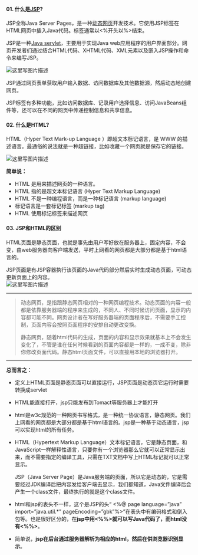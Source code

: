 
#### 01\. 什么是[JSP](https://baike.baidu.com/item/JSP/141543)?

JSP全称Java Server Pages，是一种[动态网页](https://baike.baidu.com/item/%E5%8A%A8%E6%80%81%E7%BD%91%E9%A1%B5/6327050?fr=aladdin)开发技术。它使用JSP标签在HTML网页中插入Java代码。标签通常以<%开头以%>结束。

JSP是一种[Java servlet](https://baike.baidu.com/item/java%20servlet/1867904?fr=aladdin)，主要用于实现Java web应用程序的用户界面部分。网页开发者们通过结合HTML代码、XHTML代码、XML元素以及嵌入JSP操作和命令来编写JSP。

![这里写图片描述](https://img-blog.csdn.net/20180828203040270?watermark/2/text/aHR0cHM6Ly9ibG9nLmNzZG4ubmV0L3lhbmdkYW4xMDI1/font/5a6L5L2T/fontsize/400/fill/I0JBQkFCMA==/dissolve/70)

JSP通过网页表单获取用户输入数据、访问数据库及其他数据源，然后动态地创建网页。

JSP标签有多种功能，比如访问数据库、记录用户选择信息、访问JavaBeans组件等，还可以在不同的网页中传递控制信息和共享信息。

#### 02\. 什么是HTML?

HTML（Hyper Text Mark-up Language ）即超文本标记语言，是 WWW 的描述语言。最通俗的说法就是一种超链接，比如收藏一个网页就是保存它的链接。

![这里写图片描述](https://img-blog.csdn.net/20180828203738114?watermark/2/text/aHR0cHM6Ly9ibG9nLmNzZG4ubmV0L3lhbmdkYW4xMDI1/font/5a6L5L2T/fontsize/400/fill/I0JBQkFCMA==/dissolve/70)

**简单说：**

-   HTML 是用来描述网页的一种语言。
-   HTML 指的是超文本标记语言 (Hyper Text Markup Language)
-   HTML 不是一种编程语言，而是一种标记语言 (markup language)
-   标记语言是一套标记标签 (markup tag)
-   HTML 使用标记标签来描述网页

#### 03\. JSP和HTML的区别

HTML页面是静态页面，也就是事先由用户写好放在服务器上，固定内容，不会变，由web服务器向客户端发送，平时上网看的网页都是大部分都是基于html语言的。

JSP页面是有JSP容器执行该页面的Java代码部分然后实时生成动态页面，可动态更新页面上的内容。  
![这里写图片描述](https://img-blog.csdn.net/20180828203824436?watermark/2/text/aHR0cHM6Ly9ibG9nLmNzZG4ubmV0L3lhbmdkYW4xMDI1/font/5a6L5L2T/fontsize/400/fill/I0JBQkFCMA==/dissolve/70)

___

> 动态网页，是指跟静态网页相对的一种网页编程技术。动态页面的内容一般都是依靠服务器端的程序来生成的，不同人、不同时候访问页面，显示的内容都可能不同。网页设计者在写好服务器端的页面程序后，不需要手工控制，页面内容会按照页面程序的安排自动更改变换。
> 
> 静态网页，随着html代码的生成，页面的内容和显示效果就基本上不会发生变化了，不管是谁在任何时候看到的页面内容都是一样的，一成不变，除非你修改页面代码。静态html页面文件，可以直接用本地的浏览器打开。

___

**总而言之：**

-   定义上HTML页面是静态页面可以直接运行，JSP页面是动态页它运行时需要转换成servlet
-   HTML能直接打开，jsp只能发布到Tomact等服务器上才能打开
-   html是w3c规范的一种网页书写格式，是一种统一协议语言，静态网页。我们上网看的网页都是大部分都是基于html语言的。jsp是一种基于动态语言，jsp可以实现html的所有任务。
-   HTML（Hypertext Markup Language）文本标记语言，它是静态页面，和JavaScript一样解释性语言，只要你有一个浏览器那么它就可以正常显示出来，而不需要指定的编译工具，只需在TXT文档中写上HTML标记就可以正常显示。
    
    JSP（Java Server Page）是Java服务端的页面，所以它是动态的，它是需要经过JDK编译后把内容发给客户端去显示，我们都知道，Java文件编译后会产生一个class文件，最终执行的就是这个class文件。
    
-   html和jsp的表头不一样，这个是JSP的头“ <%@ page language=”java” import=”java.util.\*” pageEncoding=”gbk”%>”在表头中有编码格式和倒入包等。也是很好区分的，在**jsp中用<%%>就可以写Java代码了，而html没有<%%>**。
    
-   简单说，**jsp在后台通过服务器解析为相应的html，然后在供浏览器识别显示**。